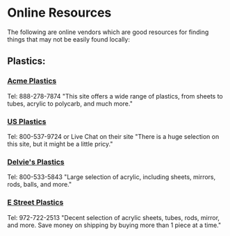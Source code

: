 # Online Resources

The following are online vendors which are good resources for finding things that may not be easily found locally:

## Plastics:

### [Acme Plastics](https://www.acmeplastics.com)
Tel: 888-278-7874
"This site offers a wide range of plastics, from sheets to tubes, acrylic to polycarb, and much more."

### [US Plastics](https://www.usplastic.com)
Tel: 800-537-9724 or Live Chat on their site
"There is a huge selection on this site, but it might be a little pricy."

### [Delvie's Plastics](http://www.delviesplastics.com)
Tel: 800-533-5843
"Large selection of acrylic, including sheets, mirrors, rods, balls, and more."

### [E Street Plastics](https://www.estreetplastics.com)
Tel: 972-722-2513
"Decent selection of acrylic sheets, tubes, rods, mirror, and more.  Save money on shipping by buying more than 1 piece at a time."
